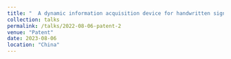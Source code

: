 ```yaml
---
title: "  A dynamic information acquisition device for handwritten signatures  "
collection: talks
permalink: /talks/2022-08-06-patent-2
venue: "Patent"
date: 2023-08-06
location: "China"
---
```

